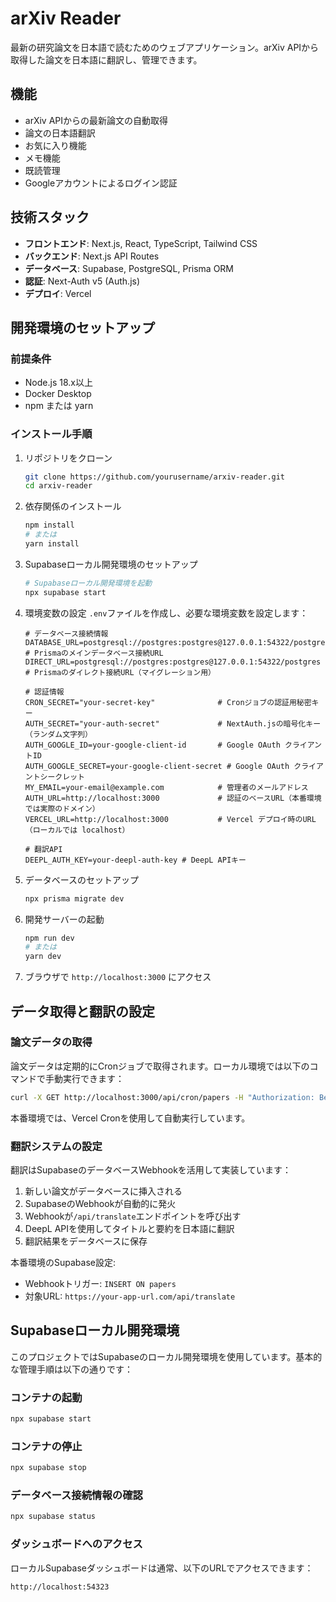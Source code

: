 # arXiv Reader

最新の研究論文を日本語で読むためのウェブアプリケーション。arXiv APIから取得した論文を日本語に翻訳し、管理できます。

## 機能

- arXiv APIからの最新論文の自動取得
- 論文の日本語翻訳
- お気に入り機能
- メモ機能
- 既読管理
- Googleアカウントによるログイン認証

## 技術スタック

- **フロントエンド**: Next.js, React, TypeScript, Tailwind CSS
- **バックエンド**: Next.js API Routes
- **データベース**: Supabase, PostgreSQL, Prisma ORM
- **認証**: Next-Auth v5 (Auth.js)
- **デプロイ**: Vercel

## 開発環境のセットアップ

### 前提条件

- Node.js 18.x以上
- Docker Desktop
- npm または yarn

### インストール手順

1. リポジトリをクローン
   ```bash
   git clone https://github.com/yourusername/arxiv-reader.git
   cd arxiv-reader
   ```

2. 依存関係のインストール
   ```bash
   npm install
   # または
   yarn install
   ```

3. Supabaseローカル開発環境のセットアップ
   ```bash
   # Supabaseローカル開発環境を起動
   npx supabase start
   ```

4. 環境変数の設定
   `.env`ファイルを作成し、必要な環境変数を設定します：
   ```
   # データベース接続情報
   DATABASE_URL=postgresql://postgres:postgres@127.0.0.1:54322/postgres  # Prismaのメインデータベース接続URL
   DIRECT_URL=postgresql://postgres:postgres@127.0.0.1:54322/postgres    # Prismaのダイレクト接続URL（マイグレーション用）
   
   # 認証情報
   CRON_SECRET="your-secret-key"              # Cronジョブの認証用秘密キー
   AUTH_SECRET="your-auth-secret"             # NextAuth.jsの暗号化キー（ランダム文字列）
   AUTH_GOOGLE_ID=your-google-client-id       # Google OAuth クライアントID
   AUTH_GOOGLE_SECRET=your-google-client-secret # Google OAuth クライアントシークレット
   MY_EMAIL=your-email@example.com            # 管理者のメールアドレス
   AUTH_URL=http://localhost:3000             # 認証のベースURL（本番環境では実際のドメイン）
   VERCEL_URL=http://localhost:3000           # Vercel デプロイ時のURL（ローカルでは localhost）
   
   # 翻訳API
   DEEPL_AUTH_KEY=your-deepl-auth-key # DeepL APIキー
   ```

5. データベースのセットアップ
   ```bash
   npx prisma migrate dev
   ```

6. 開発サーバーの起動
   ```bash
   npm run dev
   # または
   yarn dev
   ```

7. ブラウザで `http://localhost:3000` にアクセス

## データ取得と翻訳の設定

### 論文データの取得

論文データは定期的にCronジョブで取得されます。ローカル環境では以下のコマンドで手動実行できます：
```bash
curl -X GET http://localhost:3000/api/cron/papers -H "Authorization: Bearer your-cron-secret"
```

本番環境では、Vercel Cronを使用して自動実行しています。

### 翻訳システムの設定

翻訳はSupabaseのデータベースWebhookを活用して実装しています：

1. 新しい論文がデータベースに挿入される
2. SupabaseのWebhookが自動的に発火
3. Webhookが`/api/translate`エンドポイントを呼び出す
4. DeepL APIを使用してタイトルと要約を日本語に翻訳
5. 翻訳結果をデータベースに保存

本番環境のSupabase設定:

- Webhookトリガー: `INSERT ON papers`
- 対象URL: `https://your-app-url.com/api/translate`

## Supabaseローカル開発環境

このプロジェクトではSupabaseのローカル開発環境を使用しています。基本的な管理手順は以下の通りです：

### コンテナの起動
```bash
npx supabase start
```

### コンテナの停止
```bash
npx supabase stop
```

### データベース接続情報の確認
```bash
npx supabase status
```

### ダッシュボードへのアクセス
ローカルSupabaseダッシュボードは通常、以下のURLでアクセスできます：
```
http://localhost:54323
```
